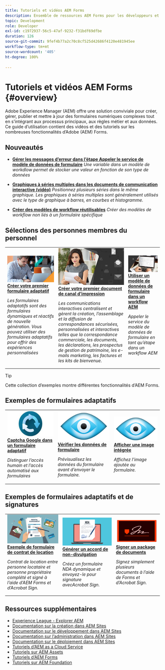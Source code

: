 ```yaml
---
title: Tutoriels et vidéos AEM Forms
description: Ensemble de ressources AEM Forms pour les développeurs et développeuse AEM Forms débutants et expérimentés
topic: Development
role: Developer
exl-id: c1972937-56c5-47af-9232-f31bdf69dfbe
duration: 126
source-git-commit: 9fef4b77a2c70c8cf525d42686f4120e481945ee
workflow-type: tm+mt
source-wordcount: '405'
ht-degree: 100%

---
```


# Tutoriels et vidéos AEM Forms {#overview}

Adobe Experience Manager (AEM) offre une solution conviviale pour créer, gérer, publier et mettre à jour des formulaires numériques complexes tout en s’intégrant aux processus principaux, aux règles métier et aux données. Ce guide d’utilisation contient des vidéos et des tutoriels sur les nombreuses fonctionnalités d’Adobe (AEM) Forms.

## Nouveautés

* **[Gérer les messages d’erreur dans l’étape Appeler le service de modèle de données de formulaire](./adaptive-forms/handling-error-messages-in-invoke-fdm-step.md)**
  *Une variable dans un modèle de workdlow permet de stocker une valeur en fonction de son type de données*

* **[Graphiques à séries multiples dans les documents de communication interactive (vidéo)](./interactive-communications/multiseriescharts.md)**
  *Positionnez plusieurs séries dans le même graphique. Les graphiques à séries multiples sont généralement utilisés avec le type de graphique à barres, en courbes et histogramme.*

* **[Créer des modèles de workflow réutilisables](./adaptive-forms/re-usable-aem-forms-workflow-models-article.md)**
  *Créer des modèles de workflow non liés à un formulaire spécifique*

## Sélections des personnes membres du personnel

<table>
<tr>
  <td>
    <a href="./creating-your-first-adaptive-form/introduction-and-setup.md">
      <img alt="Créer votre premier formulaire adaptatif" src="./assets/afhero.png" />
    </a>
    <div>
      <a href="./creating-your-first-adaptive-form/introduction-and-setup.md">
<strong>Créer votre premier formulaire adaptatif</strong>
</a>
    </div>
    <p>
    <em>Les formulaires adaptatifs sont des formulaires dynamiques et réactifs de nouvelle génération. Vous pouvez utiliser des formulaires adaptatifs pour offrir des expériences personnalisées</em>
    <p>
  </td>
   <td>
    <a href="./ic-print-channel-tutorial/introduction.md">
      <img alt="Créer votre premier document de canal d’impression" src="./assets/correspondence-management1.png" />
    </a>
    <div>
      <a href="./ic-print-channel-tutorial/introduction.md">
<strong>Créer votre premier document de canal d’impression</strong>
</a>
    </div>
    <p>
    <em>Les communications interactives centralisent et gèrent la création, l’assemblage et la diffusion de correspondances sécurisées, personnalisées et interactives telles que la correspondance commerciale, les documents, les déclarations, les prospectus de gestion de patrimoine, les e-mails marketing, les factures et les kits de bienvenue.</em>
    <p>
  </td>
  <td>
    <a href="./adaptive-forms/form-data-model-service-as-step-in-workflow-video-use.md">
      <img alt="Utiliser un modèle de données de formulaire dans un workflow AEM" src="./assets/fdmlogo.png" />
    </a>
    <div>
      <a href="./adaptive-forms/form-data-model-service-as-step-in-workflow-video-use.md">
<strong>Utiliser un modèle de données de formulaire dans un workflow AEM</strong>
</a>
    </div>
    <p>
    <em>Appeler le service du modèle de données de formulaire en tant qu’étape dans un workflow AEM</em>
    <p>
  </td>
</tr>
</table>

>[!TIP]
>
>Cette collection d’exemples montre différentes fonctionnalités d’AEM Forms.


## Exemples de formulaires adaptatifs

<table>
<tr>
  <td>
    <a href="https://experienceleague.adobe.com/docs/experience-manager-learn/getting-started-with-aem-headless/graphql/overview.html?lang=fr">
      <img alt= "Captcha dans AEM Forms" src="./assets/captcha1.png" />
    </a>
    <div>
      <a href="https://forms.enablementadobe.com/content/forms/af/registerfornewsletter.html">
<strong>Captcha Google dans un formulaire adaptatif</strong>
</a>
    </div>
    <p>
    <em>Distinguer l’accès humain et l’accès automatisé aux formulaires</em>
    <p>
  </td>
  <td>
    <a href="https://forms.enablementadobe.com/content/dam/formsanddocuments/summaryscreen/jcr:content?wcmmode=disabled">
    <img alt="Prévisualiser des données de formulaire" src="./assets/preview.png" />
    </a>
    <div>
    <a href="https://forms.enablementadobe.com/content/dam/formsanddocuments/summaryscreen/jcr:content?wcmmode=disabled">
<strong>Vérifier les données de formulaire</strong>
</a>
    </div>
    <p>
    <em>Prévisualisez les données du formulaire avant d’envoyer le formulaire.</em>
    </p>
  </td>
  <td>
    <a href="https://forms.enablementadobe.com/content/forms/af/addinlineimage.html">
      <img alt=" Image intégrée" src="./assets/preview.png" />
    </a>
     <div>
      <a href="https://forms.enablementadobe.com/content/forms/af/addinlineimage.html">
<strong>Afficher une image intégrée</strong>
</a>
    </div>
    <p>
    <em>Affichez l’image ajoutée au formulaire.</em>
    <p>
  </td>
</tr>
</table>

## Exemples de formulaires adaptatifs et de signatures

<table>
<tr>
  <td>
    <a href="https://forms.enablementadobe.com/content/forms/af/rentalagreement.html">
      <img alt="Contrat de location" src="./assets/rental-agreement.png" />
    </a>
    <div>
      <a href="https://forms.enablementadobe.com/content/forms/af/rentalagreement.html">
<strong>Exemple de formulaire de contrat de location</strong>
</a>
    </div>
    <p>
    <em>Contrat de location entre personne locataire et personne propriétaire complété et signé à l’aide d’AEM Forms et d’Acrobat Sign.</em>
    <p>
  </td>
  <td>
    <a href="https://forms.enablementadobe.com/content/dam/formsanddocuments/ndawizard/jcr:content?wcmmode=disabled">
    <img alt="Accord de non divulgation (NDA)" src="./assets/nda1.png" />
    </a>
    <div>
    <a href="https://forms.enablementadobe.com/content/dam/formsanddocuments/ndawizard/jcr:content?wcmmode=disabled">
<strong>Générer un accord de non-divulgation</strong>
</a>
    </div>
    <p>
    <em>Créez un formulaire NDA dynamique et envoyez-le pour signature avecAcrobat Sign.</em>
    </p>
  </td>
  <td>
    <a href="https://forms.enablementadobe.com/content/dam/formsanddocuments/formsandsigndemo/refinanceform/jcr:content?wcmmode=disabled">
      <img alt="Signer un package de documents" src="./assets/sign.png" />
    </a>
     <div>
      <a href="https://forms.enablementadobe.com/content/dam/formsanddocuments/formsandsigndemo/refinanceform/jcr:content?wcmmode=disabled">
<strong>Signer un package de documents</strong>
</a>
    </div>
    <p>
    <em>Signez simplement plusieurs documents à l’aide de Forms et d’Acrobat Sign.</em>
    <p>
  </td>
</tr>
</table>




## Ressources supplémentaires

* [Experience League - Explorer AEM](https://experienceleague.adobe.com/?lang=fr#recommended/solutions/experience-manager)
* [Documentation sur la création dans AEM Sites](https://experienceleague.adobe.com/docs/experience-manager-65/authoring/home.html?lang=fr)
* [Documentation sur le développement dans AEM Sites](https://experienceleague.adobe.com/docs/experience-manager-65/developing/home.html?lang=fr)
* [Documentation sur l’administration dans AEM Sites](https://experienceleague.adobe.com/docs/experience-manager-65/administering/home.html?lang=fr)
* [Documentation sur le déploiement dans AEM Sites](https://experienceleague.adobe.com/docs/experience-manager-65/deploying/home.html?lang=fr)
* [Tutoriels d’AEM as a Cloud Service](/help/cloud-service/overview.md)
* [Tutoriels sur AEM Assets](/help/assets/overview.md)
* [Tutoriels d’AEM Forms](/help/forms/overview.md)
* [Tutoriels sur AEM Foundation](/help/foundation/overview.md)
